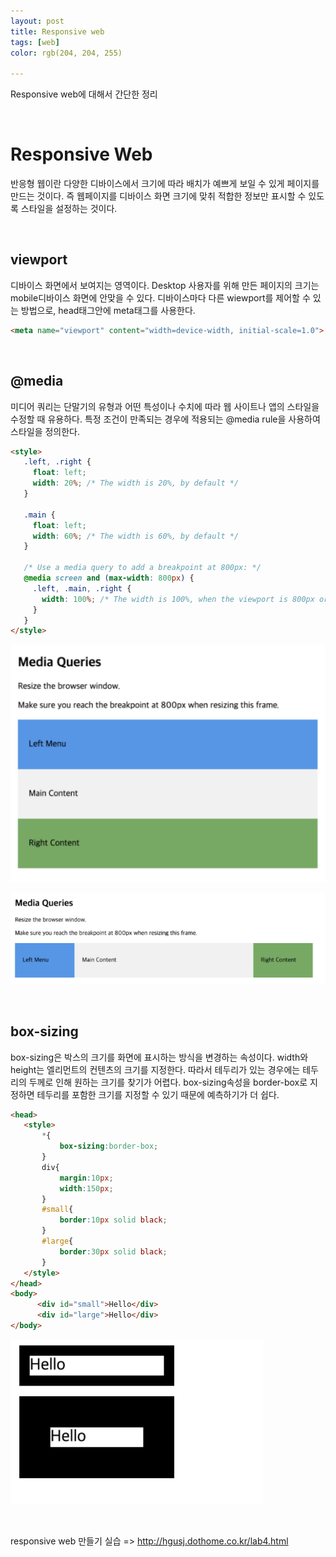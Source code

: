 ```yaml
---
layout: post
title: Responsive web
tags: [web]
color: rgb(204, 204, 255)

---
```




Responsive web에 대해서 간단한 정리

<br>

# Responsive Web 

반응형 웹이란 다양한 디바이스에서 크기에 따라 배치가 예쁘게 보일 수 있게 페이지를 만드는 것이다. 즉 웹페이지를 디바이스 화면 크기에 맞취 적합한 정보만 표시할 수 있도록 스타일을 설정하는 것이다. 

<br>

## viewport 

디바이스 화면에서 보여지는 영역이다. Desktop 사용자를 위해 만든 페이지의 크기는 mobile디바이스 화면에 안맞을 수 있다. 디바이스마다 다른 wiewport를 제어할 수 있는 방법으로, head태그안에 meta태그를 사용한다. 

```html
<meta name="viewport" content="width=device-width, initial-scale=1.0">
```

<br>

## @media

미디어 쿼리는 단말기의 유형과 어떤 특성이나 수치에 따라 웹 사이트나 앱의 스타일을 수정할 때 유용하다. 특정 조건이 만족되는 경우에 적용되는 @media rule을 사용하여 스타일을 정의한다. 

```html
<style>
   .left, .right {
     float: left;
     width: 20%; /* The width is 20%, by default */
   }
  
   .main {
     float: left;
     width: 60%; /* The width is 60%, by default */
   }
  
   /* Use a media query to add a breakpoint at 800px: */
   @media screen and (max-width: 800px) {
     .left, .main, .right {
       width: 100%; /* The width is 100%, when the viewport is 800px or smaller */
     }
   }
</style>
```

![11](/assets/img/pp1/11.PNG)

![22](/assets/img/pp1/22.PNG)

<br>

## box-sizing 

 box-sizing은 박스의 크기를 화면에 표시하는 방식을 변경하는 속성이다. width와 height는 엘리먼트의 컨텐츠의 크기를 지정한다. 따라서 테두리가 있는 경우에는 테두리의 두께로 인해 원하는 크기를 찾기가 어렵다. box-sizing속성을 border-box로 지정하면 테두리를 포함한 크기를 지정할 수 있기 때문에 예측하기가 더 쉽다. 

```html
<head>
   <style>
       *{
           box-sizing:border-box;
       }
       div{
           margin:10px;
           width:150px;
       }
       #small{
           border:10px solid black;
       }
       #large{
           border:30px solid black;
       }
   </style>
</head>
<body>
      <div id="small">Hello</div>
      <div id="large">Hello</div>
</body>
```

![33](/assets/img/pp1/33.PNG)

<br>

responsive web 만들기 실습 => http://hgusj.dothome.co.kr/lab4.html 